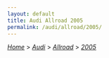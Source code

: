 ```yaml
---
layout: default
title: Audi Allroad 2005
permalink: /audi/allroad/2005/
---
```

[*Home*](/) > [*Audi*](/audi/) > [*Allroad*](/audi/allroad/) > [*2005*](/audi/allroad/2005/)
